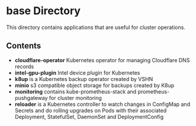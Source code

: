 # base Directory

This directory contains applications that are useful for cluster operations.

## Contents

- **cloudflare-operator** Kubernetes operator for managing Cloudflare DNS records
- **intel-gpu-plugin** Intel device plugin for Kubernetes
- **k8up** is a Kubernetes backup operator created by VSHN
- **minio** s3 compatible object storage for backups created by K8up
- **monitoring** contains kube-prometheus-stack and prometheus-pushgateway for cluster monitoring
- **reloader** is a Kubernetes controller to watch changes in ConfigMap and Secrets and do rolling upgrades on Pods with their associated Deployment, StatefulSet, DaemonSet and DeploymentConfig
